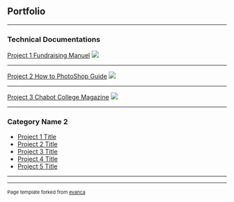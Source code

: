 ## Portfolio

---

### Technical Documentations

[Project 1 Fundraising Manuel](/sample_page)
<img src="images/dummy_thumbnail.jpg?raw=true"/>

---
[Project 2 How to PhotoShop Guide](/pdf/sample_presentation.pdf)
<img src="images/dummy_thumbnail.jpg?raw=true"/>

---
[Project 3 Chabot College Magazine](http://example.com/)
<img src="images/dummy_thumbnail.jpg?raw=true"/>

---

### Category Name 2

- [Project 1 Title](http://example.com/)
- [Project 2 Title](http://example.com/)
- [Project 3 Title](http://example.com/)
- [Project 4 Title](http://example.com/)
- [Project 5 Title](http://example.com/)

---




---
<p style="font-size:11px">Page template forked from <a href="https://github.com/evanca/quick-portfolio">evanca</a></p>
<!-- Remove above link if you don't want to attibute -->
